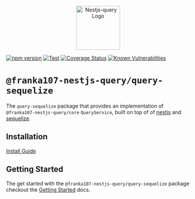 <p align="center">
  <a href="https://doug-martin.github.io/nestjs-query" target="blank"><img src="https://doug-martin.github.io/nestjs-query/img/logo.svg" width="120" alt="Nestjs-query Logo" /></a>
</p>

[![npm version](https://img.shields.io/npm/v/@franka107-nestjs-query/query-sequelize.svg)](https://www.npmjs.org/package/@franka107-nestjs-query/query-sequelize)
[![Test](https://github.com/doug-martin/nestjs-query/workflows/Test/badge.svg?branch=master)](https://github.com/doug-martin/nestjs-query/actions?query=workflow%3ATest+and+branch%3Amaster+)
[![Coverage Status](https://coveralls.io/repos/github/doug-martin/nestjs-query/badge.svg?branch=master)](https://coveralls.io/github/doug-martin/nestjs-query?branch=master)
[![Known Vulnerabilities](https://snyk.io/test/github/doug-martin/nestjs-query/badge.svg?targetFile=packages/query-sequelize/package.json)](https://snyk.io/test/github/doug-martin/nestjs-query?targetFile=packages/query-sequelize/package.json)

# `@franka107-nestjs-query/query-sequelize`

The `query-sequelize` package that provides an implementation of `@franka107-nestjs-query/core` `QueryService`, built on top of of [nestjs](https://nestjs.com/) and [sequelize](https://sequelize.org/).

## Installation

[Install Guide](https://doug-martin.github.io/nestjs-query/docs/introduction/install)

## Getting Started

The get started with the `@franka107-nestjs-query/query-sequelize` package checkout the [Getting Started](https://doug-martin.github.io/nestjs-query/docs/sequelize/getting-started) docs.

